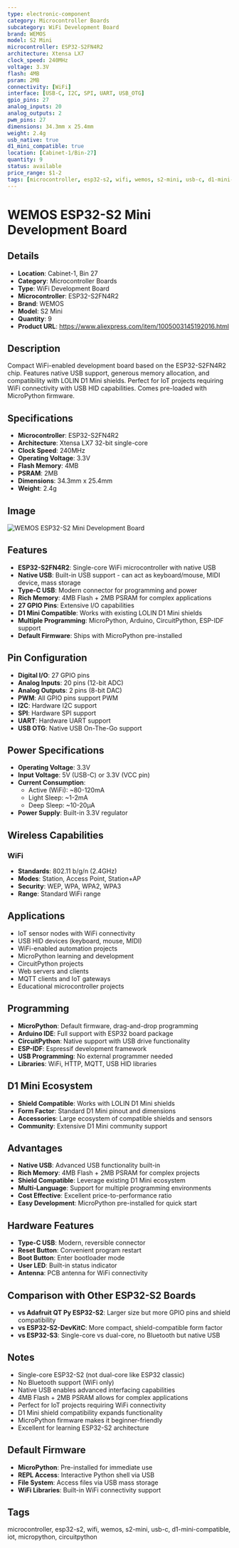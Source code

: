 ```yaml
---
type: electronic-component
category: Microcontroller Boards
subcategory: WiFi Development Board
brand: WEMOS
model: S2 Mini
microcontroller: ESP32-S2FN4R2
architecture: Xtensa LX7
clock_speed: 240MHz
voltage: 3.3V
flash: 4MB
psram: 2MB
connectivity: [WiFi]
interface: [USB-C, I2C, SPI, UART, USB_OTG]
gpio_pins: 27
analog_inputs: 20
analog_outputs: 2
pwm_pins: 27
dimensions: 34.3mm x 25.4mm
weight: 2.4g
usb_native: true
d1_mini_compatible: true
location: [Cabinet-1/Bin-27]
quantity: 9
status: available
price_range: $1-2
tags: [microcontroller, esp32-s2, wifi, wemos, s2-mini, usb-c, d1-mini-compatible, iot, micropython, circuitpython]
---
```


# WEMOS ESP32-S2 Mini Development Board

## Details

- **Location**: Cabinet-1, Bin 27
- **Category**: Microcontroller Boards
- **Type**: WiFi Development Board
- **Microcontroller**: ESP32-S2FN4R2
- **Brand**: WEMOS
- **Model**: S2 Mini
- **Quantity**: 9
- **Product URL**: https://www.aliexpress.com/item/1005003145192016.html

## Description

Compact WiFi-enabled development board based on the ESP32-S2FN4R2 chip. Features native USB support, generous memory allocation, and compatibility with LOLIN D1 Mini shields. Perfect for IoT projects requiring WiFi connectivity with USB HID capabilities. Comes pre-loaded with MicroPython firmware.

## Specifications

- **Microcontroller**: ESP32-S2FN4R2
- **Architecture**: Xtensa LX7 32-bit single-core
- **Clock Speed**: 240MHz
- **Operating Voltage**: 3.3V
- **Flash Memory**: 4MB
- **PSRAM**: 2MB
- **Dimensions**: 34.3mm x 25.4mm
- **Weight**: 2.4g

## Image

![WEMOS ESP32-S2 Mini Development Board](../attachments/wemos-esp32-s2-mini.jpg)

## Features

- **ESP32-S2FN4R2**: Single-core WiFi microcontroller with native USB
- **Native USB**: Built-in USB support - can act as keyboard/mouse, MIDI device, mass storage
- **Type-C USB**: Modern connector for programming and power
- **Rich Memory**: 4MB Flash + 2MB PSRAM for complex applications
- **27 GPIO Pins**: Extensive I/O capabilities
- **D1 Mini Compatible**: Works with existing LOLIN D1 Mini shields
- **Multiple Programming**: MicroPython, Arduino, CircuitPython, ESP-IDF support
- **Default Firmware**: Ships with MicroPython pre-installed

## Pin Configuration

- **Digital I/O**: 27 GPIO pins
- **Analog Inputs**: 20 pins (12-bit ADC)
- **Analog Outputs**: 2 pins (8-bit DAC)
- **PWM**: All GPIO pins support PWM
- **I2C**: Hardware I2C support
- **SPI**: Hardware SPI support
- **UART**: Hardware UART support
- **USB OTG**: Native USB On-The-Go support

## Power Specifications

- **Operating Voltage**: 3.3V
- **Input Voltage**: 5V (USB-C) or 3.3V (VCC pin)
- **Current Consumption**:
  - Active (WiFi): ~80-120mA
  - Light Sleep: ~1-2mA
  - Deep Sleep: ~10-20μA
- **Power Supply**: Built-in 3.3V regulator

## Wireless Capabilities

### WiFi
- **Standards**: 802.11 b/g/n (2.4GHz)
- **Modes**: Station, Access Point, Station+AP
- **Security**: WEP, WPA, WPA2, WPA3
- **Range**: Standard WiFi range

## Applications

- IoT sensor nodes with WiFi connectivity
- USB HID devices (keyboard, mouse, MIDI)
- WiFi-enabled automation projects
- MicroPython learning and development
- CircuitPython projects
- Web servers and clients
- MQTT clients and IoT gateways
- Educational microcontroller projects

## Programming

- **MicroPython**: Default firmware, drag-and-drop programming
- **Arduino IDE**: Full support with ESP32 board package
- **CircuitPython**: Native support with USB drive functionality
- **ESP-IDF**: Espressif development framework
- **USB Programming**: No external programmer needed
- **Libraries**: WiFi, HTTP, MQTT, USB HID libraries

## D1 Mini Ecosystem

- **Shield Compatible**: Works with LOLIN D1 Mini shields
- **Form Factor**: Standard D1 Mini pinout and dimensions
- **Accessories**: Large ecosystem of compatible shields and sensors
- **Community**: Extensive D1 Mini community support

## Advantages

- **Native USB**: Advanced USB functionality built-in
- **Rich Memory**: 4MB Flash + 2MB PSRAM for complex projects
- **Shield Compatible**: Leverage existing D1 Mini ecosystem
- **Multi-Language**: Support for multiple programming environments
- **Cost Effective**: Excellent price-to-performance ratio
- **Easy Development**: MicroPython pre-installed for quick start

## Hardware Features

- **Type-C USB**: Modern, reversible connector
- **Reset Button**: Convenient program restart
- **Boot Button**: Enter bootloader mode
- **User LED**: Built-in status indicator
- **Antenna**: PCB antenna for WiFi connectivity

## Comparison with Other ESP32-S2 Boards

- **vs Adafruit QT Py ESP32-S2**: Larger size but more GPIO pins and shield compatibility
- **vs ESP32-S2-DevKitC**: More compact, shield-compatible form factor
- **vs ESP32-S3**: Single-core vs dual-core, no Bluetooth but native USB

## Notes

- Single-core ESP32-S2 (not dual-core like ESP32 classic)
- No Bluetooth support (WiFi only)
- Native USB enables advanced interfacing capabilities
- 4MB Flash + 2MB PSRAM allows for complex applications
- Perfect for IoT projects requiring WiFi connectivity
- D1 Mini shield compatibility expands functionality
- MicroPython firmware makes it beginner-friendly
- Excellent for learning ESP32-S2 architecture

## Default Firmware

- **MicroPython**: Pre-installed for immediate use
- **REPL Access**: Interactive Python shell via USB
- **File System**: Access files via USB mass storage
- **WiFi Libraries**: Built-in WiFi connectivity support

## Tags

microcontroller, esp32-s2, wifi, wemos, s2-mini, usb-c, d1-mini-compatible, iot, micropython, circuitpython
